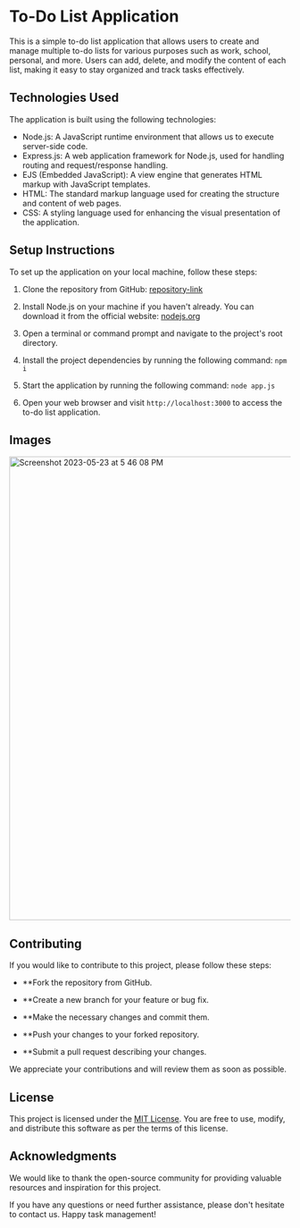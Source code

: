 # To-Do List Application

This is a simple to-do list application that allows users to create and manage multiple to-do lists for various purposes such as work, school, personal, and more. Users can add, delete, and modify the content of each list, making it easy to stay organized and track tasks effectively.

## Technologies Used

The application is built using the following technologies:

- Node.js: A JavaScript runtime environment that allows us to execute server-side code.
- Express.js: A web application framework for Node.js, used for handling routing and request/response handling.
- EJS (Embedded JavaScript): A view engine that generates HTML markup with JavaScript templates.
- HTML: The standard markup language used for creating the structure and content of web pages.
- CSS: A styling language used for enhancing the visual presentation of the application.

## Setup Instructions

To set up the application on your local machine, follow these steps:

1. Clone the repository from GitHub: [repository-link](https://github.com/AryanSinghal007/To-Do-List)

2. Install Node.js on your machine if you haven't already. You can download it from the official website: [nodejs.org](https://nodejs.org)

3. Open a terminal or command prompt and navigate to the project's root directory.

4. Install the project dependencies by running the following command: `npm i`

5. Start the application by running the following command: `node app.js`


6. Open your web browser and visit `http://localhost:3000` to access the to-do list application.

## Images

<img width="830" alt="Screenshot 2023-05-23 at 5 46 08 PM" src="https://github.com/AryanSinghal007/To-Do-List/assets/130309685/df840462-b4d4-4f12-b6dc-b320d8ef73d5">


## Contributing

If you would like to contribute to this project, please follow these steps:

- **Fork the repository from GitHub.

- **Create a new branch for your feature or bug fix.

- **Make the necessary changes and commit them.

- **Push your changes to your forked repository.

- **Submit a pull request describing your changes.

We appreciate your contributions and will review them as soon as possible.

## License

This project is licensed under the [MIT License](LICENSE). You are free to use, modify, and distribute this software as per the terms of this license.

## Acknowledgments

We would like to thank the open-source community for providing valuable resources and inspiration for this project.

If you have any questions or need further assistance, please don't hesitate to contact us. Happy task management!

